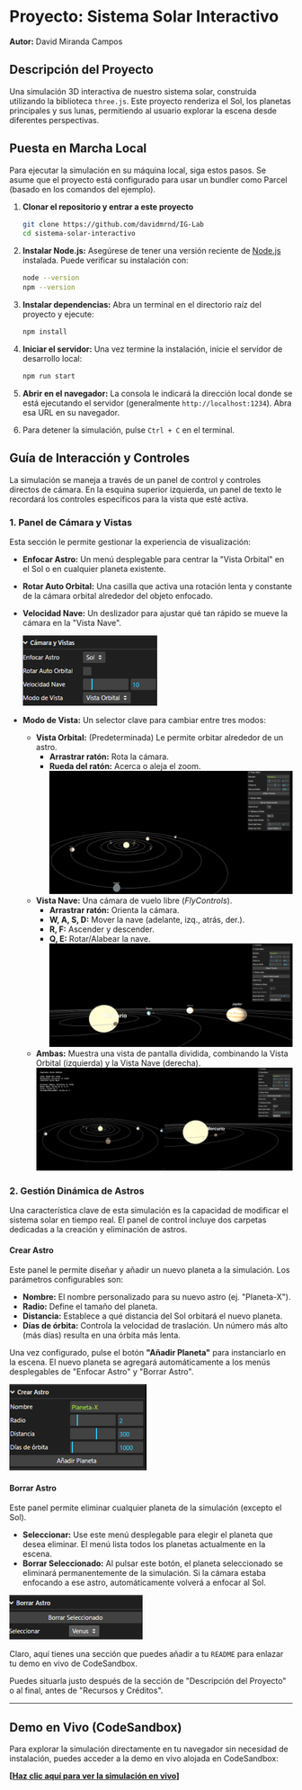 # Proyecto: Sistema Solar Interactivo

**Autor:** David Miranda Campos

## Descripción del Proyecto

Una simulación 3D interactiva de nuestro sistema solar, construida utilizando la biblioteca `three.js`. Este proyecto renderiza el Sol, los planetas principales y sus lunas, permitiendo al usuario explorar la escena desde diferentes perspectivas.

## Puesta en Marcha Local

Para ejecutar la simulación en su máquina local, siga estos pasos. Se asume que el proyecto está configurado para usar un bundler como Parcel (basado en los comandos del ejemplo).

1.  **Clonar el repositorio y entrar a este proyecto**

    ```bash
    git clone https://github.com/davidmrnd/IG-Lab
    cd sistema-solar-interactivo
    ```

2.  **Instalar Node.js:**
    Asegúrese de tener una versión reciente de [Node.js](https://nodejs.org/en) instalada. Puede verificar su instalación con:

    ```bash
    node --version
    npm --version
    ```

3.  **Instalar dependencias:**
    Abra un terminal en el directorio raíz del proyecto y ejecute:

    ```bash
    npm install
    ```

4.  **Iniciar el servidor:**
    Una vez termine la instalación, inicie el servidor de desarrollo local:

    ```bash
    npm run start
    ```

5.  **Abrir en el navegador:**
    La consola le indicará la dirección local donde se está ejecutando el servidor (generalmente `http://localhost:1234`). Abra esa URL en su navegador.

6.  Para detener la simulación, pulse `Ctrl + C` en el terminal.

## Guía de Interacción y Controles

La simulación se maneja a través de un panel de control y controles directos de cámara. En la esquina superior izquierda, un panel de texto le recordará los controles específicos para la vista que esté activa.

### 1\. Panel de Cámara y Vistas

Esta sección le permite gestionar la experiencia de visualización:

  * **Enfocar Astro:** Un menú desplegable para centrar la "Vista Orbital" en el Sol o en cualquier planeta existente.
  * **Rotar Auto Orbital:** Una casilla que activa una rotación lenta y constante de la cámara orbital alrededor del objeto enfocado.
  * **Velocidad Nave:** Un deslizador para ajustar qué tan rápido se mueve la cámara en la "Vista Nave".

    ![Simulacion](src/readme_captures/image.png)
  * **Modo de Vista:** Un selector clave para cambiar entre tres modos:
      * **Vista Orbital:** (Predeterminada) Le permite orbitar alrededor de un astro.
          * **Arrastrar ratón:** Rota la cámara.
          * **Rueda del ratón:** Acerca o aleja el zoom.
![alt text](src/readme_captures/image-1.png)
      * **Vista Nave:** Una cámara de vuelo libre (*FlyControls*).
          * **Arrastrar ratón:** Orienta la cámara.
          * **W, A, S, D:** Mover la nave (adelante, izq., atrás, der.).
          * **R, F:** Ascender y descender.
          * **Q, E:** Rotar/Alabear la nave.
  ![alt text](src/readme_captures/image-2.png)
      * **Ambas:** Muestra una vista de pantalla dividida, combinando la Vista Orbital (izquierda) y la Vista Nave (derecha).
![alt text](src/readme_captures/image-3.png)

### 2\. Gestión Dinámica de Astros

Una característica clave de esta simulación es la capacidad de modificar el sistema solar en tiempo real. El panel de control incluye dos carpetas dedicadas a la creación y eliminación de astros.

#### Crear Astro

Este panel le permite diseñar y añadir un nuevo planeta a la simulación. Los parámetros configurables son:

* **Nombre:** El nombre personalizado para su nuevo astro (ej. "Planeta-X").
* **Radio:** Define el tamaño del planeta.
* **Distancia:** Establece a qué distancia del Sol orbitará el nuevo planeta.
* **Días de órbita:** Controla la velocidad de traslación. Un número más alto (más días) resulta en una órbita más lenta.

Una vez configurado, pulse el botón **"Añadir Planeta"** para instanciarlo en la escena. El nuevo planeta se agregará automáticamente a los menús desplegables de "Enfocar Astro" y "Borrar Astro".

![alt text](src/readme_captures/image-4.png)

#### Borrar Astro

Este panel permite eliminar cualquier planeta de la simulación (excepto el Sol).

* **Seleccionar:** Use este menú desplegable para elegir el planeta que desea eliminar. El menú lista todos los planetas actualmente en la escena.
* **Borrar Seleccionado:** Al pulsar este botón, el planeta seleccionado se eliminará permanentemente de la simulación. Si la cámara estaba enfocando a ese astro, automáticamente volverá a enfocar al Sol.


![alt text](src/readme_captures/image-5.png)

Claro, aquí tienes una sección que puedes añadir a tu `README` para enlazar tu demo en vivo de CodeSandbox.

Puedes situarla justo después de la sección de "Descripción del Proyecto" o al final, antes de "Recursos y Créditos".

---

## Demo en Vivo (CodeSandbox)

Para explorar la simulación directamente en tu navegador sin necesidad de instalación, puedes acceder a la demo en vivo alojada en CodeSandbox:

**[[Haz clic aquí para ver la simulación en vivo](https://codesandbox.io/p/sandbox/objective-sanderson-nstzlp)]**
